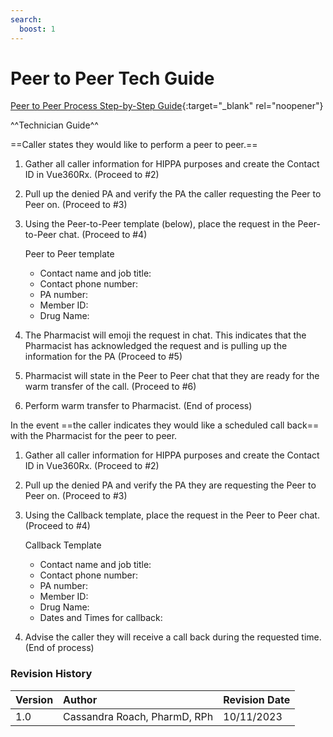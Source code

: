 ```yaml
---
search:
  boost: 1
---
```


# Peer to Peer Tech Guide

[Peer to Peer Process Step-by-Step Guide](https://mygainwell-my.sharepoint.com/:w:/g/personal/kaelyn_dobbins_gainwelltechnologies_com/EdOCvW0ZJv5LiGY6xSOnUYkB3XIrXQ3ISJ_e_pd4Pz4yiA?e=pB6VTy){:target="_blank" rel="noopener"}

^^Technician Guide^^

==Caller states they would like to perform a peer to peer.==

1.	Gather all caller information for HIPPA purposes and create the Contact ID in Vue360Rx. (Proceed to #2)
2.	Pull up the denied PA and verify the PA the caller requesting the Peer to Peer on. (Proceed to #3)
3.	Using the Peer-to-Peer template (below), place the request in the Peer-to-Peer chat. (Proceed to #4)

    Peer to Peer template
  	
    - Contact name and job title:
    - Contact phone number:
    - PA number:
    - Member ID:
    - Drug Name:

5. The Pharmacist will emoji the request in chat. This indicates that the Pharmacist has acknowledged the request and is pulling up the information for the PA (Proceed to #5)
6.	Pharmacist will state in the Peer to Peer chat that they are ready for the warm transfer of the call. (Proceed to #6)
7.	Perform warm transfer to Pharmacist. (End of process)

In the event ==the caller indicates they would like a scheduled call back== with the Pharmacist for the peer to peer. 

1.	Gather all caller information for HIPPA purposes and create the Contact ID in Vue360Rx. (Proceed to #2)
2.	Pull up the denied PA and verify the PA they are requesting the Peer to Peer on. (Proceed to #3)
3.	Using the Callback template, place the request in the Peer to Peer chat. (Proceed to #4)

    Callback Template
    - Contact name and job title:
    - Contact phone number:
    - PA number:
    - Member ID:
    - Drug Name:
    - Dates and Times for callback:

4.	Advise the caller they will receive a call back during the requested time. (End of process)

### Revision History

| Version | Author | Revision Date |
| :--- | :--- | :--- |
| 1.0 | Cassandra Roach, PharmD, RPh | 10/11/2023 |
